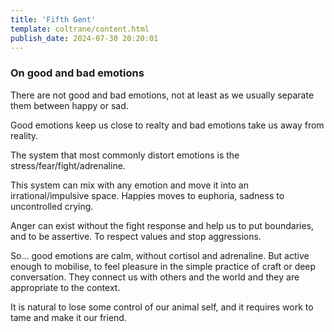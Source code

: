 ```yaml
---
title: 'Fifth Gent'
template: coltrane/content.html
publish_date: 2024-07-30 20:20:01
---
```



### On good and bad emotions

There are not good and bad emotions, not at least as we usually separate them  between happy or sad.

Good emotions keep us close to realty and bad emotions take us away from reality.

The system that most commonly distort emotions is the stress/fear/fight/adrenaline.

This system can mix with any emotion and move it into an irrational/impulsive space. Happies moves to euphoria, sadness to uncontrolled crying.

Anger can exist without the fight response and help us to put boundaries, and to be assertive. To respect values and stop aggressions.

So… good emotions are calm, without cortisol and adrenaline. But active enough to mobilise, to feel pleasure in the simple practice of craft or deep conversation. They connect us with others and the world and they are appropriate to the context.

It is natural to lose some control of our animal self, and it requires work to tame  and make it our friend.